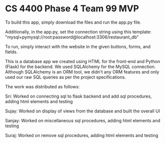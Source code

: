 # CS 4400 Phase 4 Team 99 MVP

To build this app, simply download the files and run the app.py file.

Additionally, in the app.py, set the connection string using this template: "mysql+pymysql://root:password@localhost:3306/restaurant_db"

To run, simply interact with the website in the given buttons, forms, and fields.

This is a database app we created using HTML for the front-end and Python (Flask) for the backend. We used SQLAlchemy for the MySQL connection. Although SQLAlchemy is an ORM tool, we didn't any ORM features and only used our raw SQL queries as per the project specifications.

The work was distributed as follows:

Sri: Worked on connecting sql to flask backend and add sql procedures, adding html elements and testing

Sujay: Worked on display of views from the database and built the overall UI

Sanjay: Worked on miscellaneous sql procedures, adding html elements and testing

Suraj: Worked on remove sql procedures, adding html elements and testing
